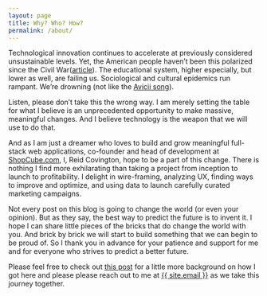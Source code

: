 ```yaml
---
layout: page
title: Why? Who? How?
permalink: /about/
---
```


Technological innovation continues to accelerate at previously considered unsustainable levels. Yet, <span class='tooltip' title='polarized.jpg'>the American people haven’t been this polarized since the Civil War</span>(<a href="http://io9.com/its-been-150-years-since-the-u-s-was-this-politically-1590076355">article</a>). The educational system, higher especially, but lower as well, are failing us. Sociological and cultural epidemics run rampant. We’re drowning (not like the <a href="https://www.youtube.com/watch?v=AbB3z2fZ7PM&feature=kp">Avicii song</a>).

Listen, please don’t take this the wrong way. I am merely setting the table for what I believe is an unprecedented opportunity to make massive, meaningful changes. And I believe <span class='tooltip' title='techweapon.jpg'>technology is the weapon that we will use to do that</span>.

And as I am just a dreamer who loves to build and grow meaningful full-stack web applications, co-founder and head of development at <a href='http://www.shopcube.com'>ShopCube.com</a>, I, Reid Covington, hope to be a part of this change. There is nothing I find more exhilarating than taking a project from inception to launch to profitability. I delight in wire-framing, analyzing UX, finding ways to improve and optimize, and using data to launch carefully curated marketing campaigns.

Not every post on this blog is going to change the world (or even your opinion). But as they say, <span class='tooltip' title='predict.jpg'>the best way to predict the future is to invent it</span>. I hope I can share little pieces of the bricks that do change the world with you. And brick by brick we will start to build something that we can begin to be proud of. So I thank you in advance for your patience and support for me and for everyone who strives to predict a better future.

Please feel free to check out <a href='/jekyll/update/2014/07/01/who-is-the-real-cat-man/'>this post</a> for a little more background on how I got here and please please reach out to me at <a href="mailto:{{ site.email }}">{{ site.email }}</a> as we take this journey together.

